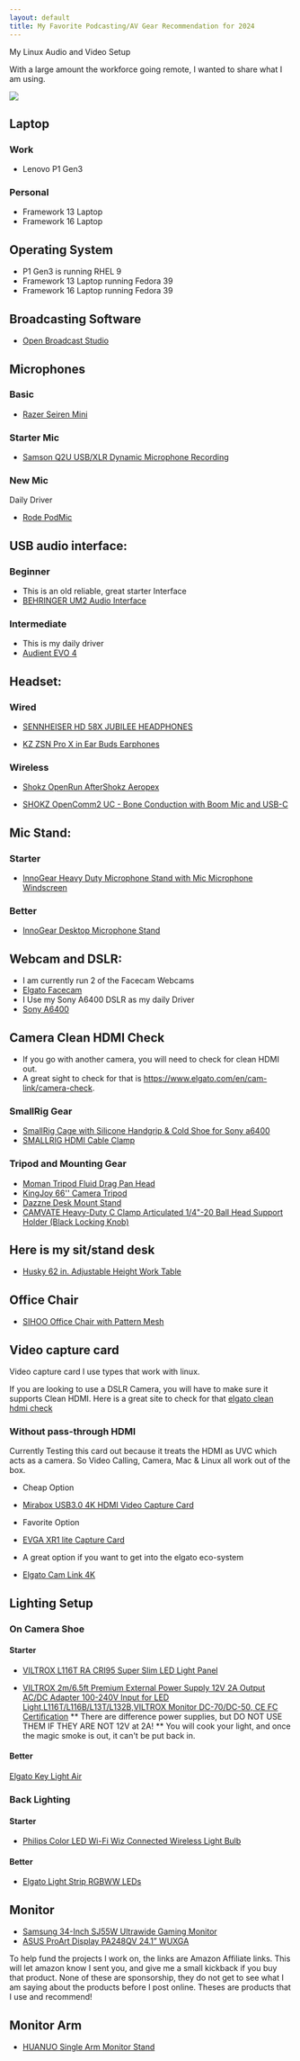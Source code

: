 ```yaml
---
layout: default
title: My Favorite Podcasting/AV Gear Recommendation for 2024
---
```


My Linux Audio and Video Setup

With a large amount the workforce going remote, I wanted to share what I am using.

<img src="../assets/css/jscar_desk_setup_public_2024.png">

## Laptop 

### Work 

* Lenovo P1 Gen3

### Personal

* Framework 13 Laptop
* Framework 16 Laptop

## Operating System

* P1 Gen3 is running RHEL 9
* Framework 13 Laptop running Fedora 39
* Framework 16 Laptop running Fedora 39

## Broadcasting Software

* [Open Broadcast Studio](https://obsproject.com)


## Microphones

### Basic

* [Razer Seiren Mini](https://amzn.to/3OXjXqw)

### Starter Mic

* [Samson Q2U USB/XLR Dynamic Microphone Recording](https://amzn.to/3uU3hcH)

### New Mic

Daily Driver
* [Rode PodMic](https://amzn.to/3P0mWyo)


## USB audio interface:

### Beginner

* This is an old reliable, great starter Interface
* [BEHRINGER UM2 Audio Interface](https://amzn.to/4bUd9Us)

### Intermediate

* This is my daily driver
* [Audient EVO 4](https://amzn.to/42USA6k)


## Headset:

### Wired

* [SENNHEISER HD 58X JUBILEE HEADPHONES](https://drop.com/buy/massdrop-x-sennheiser-hd-58x-jubilee-headphones)

* [KZ ZSN Pro X in Ear Buds Earphones](https://amzn.to/3TgRy1l)

### Wireless

* [Shokz OpenRun AfterShokz Aeropex](https://amzn.to/3AhkWKx)

* [SHOKZ OpenComm2 UC - Bone Conduction with Boom Mic and USB-C](https://amzn.to/3TgRC15)

## Mic Stand:

### Starter

* [InnoGear Heavy Duty Microphone Stand with Mic Microphone Windscreen](https://amzn.to/43KXcvR)

### Better

* [InnoGear Desktop Microphone Stand](https://amzn.to/4aavKdt)


## Webcam and DSLR:

* I am currently run 2 of the Facecam Webcams
* [Elgato Facecam](https://amzn.to/3wzziXZ)
* I Use my Sony A6400 DSLR as my daily Driver
* [Sony A6400](https://amzn.to/3uX2mYU)

## Camera Clean HDMI Check

* If you go with another camera, you will need to check for clean HDMI out.
* A great sight to check for that is https://www.elgato.com/en/cam-link/camera-check.

### SmallRig Gear

* [SmallRig Cage with Silicone Handgrip & Cold Shoe for Sony a6400](https://amzn.to/3P1j4x0)
* [SMALLRIG HDMI Cable Clamp](https://amzn.to/41fJoaZ)



### Tripod and Mounting Gear

* [Moman Tripod Fluid Drag Pan Head](https://amzn.to/41fJoaZ)
* [KingJoy 66'' Camera Tripod](https://amzn.to/41fJoaZ)
* [Dazzne Desk Mount Stand](https://amzn.to/40rtitD)
* [CAMVATE Heavy-Duty C Clamp Articulated 1/4"-20 Ball Head Support Holder (Black Locking Knob)](https://amzn.to/3oyibla)

## Here is my sit/stand desk

* [Husky 62 in. Adjustable Height Work Table](https://www.homedepot.com/p/Husky-62-in-Adjustable-Height-Work-Table-HOLT62XDB12/301810799)

## Office Chair 

* [SIHOO Office Chair with Pattern Mesh](https://amzn.to/43LW0s4)

## Video capture card

Video capture card I use types that work with linux.

If you are looking to use a DSLR Camera,
you will have to make sure it supports Clean HDMI.
Here is a great site to check for that [elgato clean hdmi check](https://www.elgato.com/en/cam-link/camera-check)

### Without pass-through HDMI

Currently Testing this card out because it treats the HDMI as UVC which acts as a camera.
So Video Calling, Camera, Mac & Linux all work out of the box.

* Cheap Option
* [Mirabox USB3.0 4K HDMI Video Capture Card](https://amzn.to/42TZ9Gd)

* Favorite Option
* [EVGA XR1 lite Capture Card](https://amzn.to/3IjocZY)

* A great option if you want to get into the elgato eco-system
* [Elgato Cam Link 4K](https://amzn.to/42YPZbw)


## Lighting Setup

### On Camera Shoe

#### Starter

* [VILTROX L116T RA CRI95 Super Slim LED Light Panel](https://amzn.to/49wuRff)

* [VILTROX 2m/6.5ft Premium External Power Supply 12V 2A Output AC/DC Adapter 100-240V Input for LED Light,L116T/L116B/L13T/L132B,VILTROX Monitor DC-70/DC-50, CE FC Certification](https://amzn.to/42WRDdA)
** There are difference power supplies, but DO NOT USE THEM IF THEY ARE NOT 12V at 2A!
** You will cook your light, and once the magic smoke is out, it can't be put back in.

#### Better

[Elgato Key Light Air](https://amzn.to/3SZ74NO)

### Back Lighting

#### Starter

* [Philips Color LED Wi-Fi Wiz Connected Wireless Light Bulb](https://amzn.to/48B51FJ)

#### Better

* [Elgato Light Strip RGBWW LEDs](https://amzn.to/3SVv5We)


## Monitor

* [Samsung 34-Inch SJ55W Ultrawide Gaming Monitor](https://amzn.to/4c8qhpl)
* [ASUS ProArt Display PA248QV 24.1” WUXGA](https://amzn.to/3IiVZCq)

To help fund the projects I work on, the links are Amazon Affiliate links. This will let amazon know I sent you, and give me a small kickback if you buy that product. None of these are sponsorship, they do not get to see what I am saying about the products before I post online. Theses are products that I use and recommend!


## Monitor Arm

* [HUANUO Single Arm Monitor Stand](https://amzn.to/42VvZqa)
